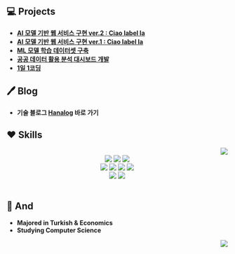 ## :computer: Projects
- **[AI 모델 기반 웹 서비스 구현  ver.2 : Ciao label la](https://github.com/hanna-joo/PJT_Ciaolabella2)**
- **[AI 모델 기반 웹 서비스 구현  ver.1 : Ciao label la](https://github.com/hanna-joo/PJT_Ciaolabella1)**
- **[ML 모델 학습 데이터셋 구축](https://github.com/hanna-joo/PJT_SeoulBike)**
- **[공공 데이터 활용 분석 대시보드 개발](https://github.com/hanna-joo/PJT_SeoulLibrary)**
- **[1일 1코딩](https://github.com/hanna-joo/Self_Coding)**


## :pen: Blog
- **기술 블로그 [Hanalog](https://hanalog.github.io/) 바로 가기**


## :heart: Skills
<a href = "https://solved.ac/codcod/">
<img src="http://mazassumnida.wtf/api/v2/generate_badge?boj=codcod" align="right">
</a>

<div align="center">
    <br>
    <img src="https://img.shields.io/badge/Python-3766AB.svg?style=flat&logo=Python&logoColor=white"/>
    <img src="https://img.shields.io/badge/MySQL-4479A1?style=flat&logo=mysql&logoColor=white"/> 
    <img src="https://img.shields.io/badge/Redis-DC382D?style=flat&logo=redis&logoColor=white"/> 
    <br>
    <img src="https://img.shields.io/badge/Spark-E25A1C.svg?style=flat&logo=apache-spark&logoColor=white"/> 
    <img src="https://img.shields.io/badge/Elasticsearch-005571?style=flat&logo=elasticsearch&logoColor=white"/> 
    <img src="https://img.shields.io/badge/Airflow-017CEE?style=flat&logo=apache-airflow&logoColor=white"/> 
    <img src="https://img.shields.io/badge/Streamlit-FF4B4B?style=flat&logo=streamlit&logoColor=white"/> 
    <br>
    <img src ="https://img.shields.io/badge/Ubuntu-E95420?&style=flat&logo=ubuntu&logoColor=white"/> 
    <img src ="https://img.shields.io/badge/Django-092E20.svg?&style=flat&logo=Django&logoColor=white"/> 
    <br><br>
</div>


## :muscle: And
- **Majored in Turkish & Economics**
- **Studying Computer Science**



<img src="https://hits.seeyoufarm.com/api/count/incr/badge.svg?url=https%3A%2F%2Fgithub.com%2Fhanna-joo%2Fhit-counter&count_bg=%23F1C50C&title_bg=%23555555&icon=furrynetwork.svg&icon_color=%23F1C50C&title=hits&edge_flat=false" align="right">
